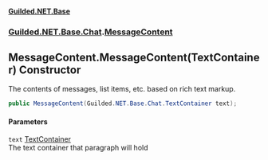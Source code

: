 
#### [Guilded.NET.Base](Guilded_NET_Base 'Guilded_NET_Base')
### [Guilded.NET.Base.Chat](Guilded_NET_Base#Guilded_NET_Base_Chat 'Guilded.NET.Base.Chat').[MessageContent](MessageContent 'Guilded.NET.Base.Chat.MessageContent')
## MessageContent.MessageContent(TextContainer) Constructor
The contents of messages, list items, etc. based on rich text markup.  
```csharp
public MessageContent(Guilded.NET.Base.Chat.TextContainer text);
```

#### Parameters
<a name='Guilded_NET_Base_Chat_MessageContent_MessageContent(Guilded_NET_Base_Chat_TextContainer)_text'></a>
`text` [TextContainer](TextContainer 'Guilded.NET.Base.Chat.TextContainer')  
The text container that paragraph will hold
  
